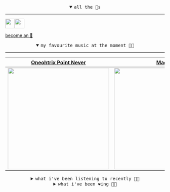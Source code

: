 <details open>

<summary align="center"><samp>all the 🥚s</samp></summary>
<hr />

<a href="https://github.com/pvinis"><img src="https://avatars.githubusercontent.com/u/100233?s=90&v=4" width="30" height="30" /><a href="https://github.com/maxPugh"><img src="https://avatars.githubusercontent.com/u/46350013?s=90&u=52a601eaa2d272b35477d096fe782ebf0a8a1f68&v=4" width="30" height="30" />

<samp><a href="https://github.com/bitttttten/bitttttten/stargazers">become an 🥚</a></samp>

</details>

<details open>

<summary align="center"><samp>my favourite music at the moment 🎵🎶</samp></summary>
<hr />

<!-- toc -->

| [Oneohtrix Point Never](https://open.spotify.com/artist/2wPDbhaGXCqROrVmwDdCrK)                                                                                  | [Madlib](https://open.spotify.com/artist/5LhTec3c7dcqBvpLRWbMcf)                                                                                                 | [Four Tet](https://open.spotify.com/artist/7Eu1txygG6nJttLHbZdQOh)                                                                                               | [Japanese Breakfast](https://open.spotify.com/artist/7MoIc5s9KXolCBH1fy9kkw)                                                                                     |
| ---------------------------------------------------------------------------------------------------------------------------------------------------------------- | ---------------------------------------------------------------------------------------------------------------------------------------------------------------- | ---------------------------------------------------------------------------------------------------------------------------------------------------------------- | ---------------------------------------------------------------------------------------------------------------------------------------------------------------- |
| [<img src="https://i.scdn.co/image/0513eb98de7ee505153e9175f79e3fb59457c9aa" width="320" height="auto">](https://open.spotify.com/artist/2wPDbhaGXCqROrVmwDdCrK) | [<img src="https://i.scdn.co/image/e73ab683f7db79f808d05538cc4390b4e5d47804" width="320" height="auto">](https://open.spotify.com/artist/5LhTec3c7dcqBvpLRWbMcf) | [<img src="https://i.scdn.co/image/ab6761610000e5eb84e29d09b4917bec2700a0d7" width="320" height="auto">](https://open.spotify.com/artist/7Eu1txygG6nJttLHbZdQOh) | [<img src="https://i.scdn.co/image/5f81d58a6a1de44b28148055a4fadfe46ab38bcd" width="320" height="auto">](https://open.spotify.com/artist/7MoIc5s9KXolCBH1fy9kkw) |

<!-- tocstop -->

</details>

<details>

<summary align="center"><samp>what i've been listening to recently 🎵🎶</samp></summary>
<hr />

<!-- toc -->

| [Long Road Home<br />Oneohtrix Point Never](https://open.spotify.com/track/31Ocb5xOyTkjIyv7FdBF05)                                                              | [We Had A Good Time<br />Bullion](https://open.spotify.com/track/2rT6h8HuC7FiVZBZjKwkSI)                                                                        | [New Love Cassette (Mark Ronso…<br />Angel Olsen, Mark Ronson](https://open.spotify.com/track/3zYomc4obtzqmHbI7BJRBT)                                           | [Smalltown Boy - Spotify Singl…<br />Orville Peck](https://open.spotify.com/track/2UyJBtpLTxB5D4M0Apvu7e)                                                       |
| --------------------------------------------------------------------------------------------------------------------------------------------------------------- | --------------------------------------------------------------------------------------------------------------------------------------------------------------- | --------------------------------------------------------------------------------------------------------------------------------------------------------------- | --------------------------------------------------------------------------------------------------------------------------------------------------------------- |
| [<img src="https://i.scdn.co/image/0513eb98de7ee505153e9175f79e3fb59457c9aa" width="320" height="auto">](https://open.spotify.com/track/31Ocb5xOyTkjIyv7FdBF05) | [<img src="https://i.scdn.co/image/c2bccd0651fd8f6f46897a181ab22f5c07559c45" width="320" height="auto">](https://open.spotify.com/track/2rT6h8HuC7FiVZBZjKwkSI) | [<img src="https://i.scdn.co/image/8d82d1f1b653dc171eb8cf3ab3e1d62d6d0d3107" width="320" height="auto">](https://open.spotify.com/track/3zYomc4obtzqmHbI7BJRBT) | [<img src="https://i.scdn.co/image/bb2055b78f4eec9b5e19cb9e9792395b71a4564b" width="320" height="auto">](https://open.spotify.com/track/2UyJBtpLTxB5D4M0Apvu7e) |

<!-- tocstop -->

</details>

<details>

<summary align="center"><samp>what i've been ❤️ing 🎵🎶</samp></summary>
<hr />

<!-- toc -->

| [Perfumes III<br />Sarah Davachi](https://open.spotify.com/album/0R70XNTvAFIr34tqRN9viW)                                                                        | [Eleven - Original Mix<br />Lee Burton](https://open.spotify.com/album/58xtIziRSpwmpP2iiYocnp)                                                                  | [Four Days in May<br />Dreamend](https://open.spotify.com/album/4LW1Nb4Xf5lBW8InYhFMBC)                                                                         | [These Days<br />NEIL FRANCES](https://open.spotify.com/album/0qIXlqFGn3opNxwgY5732H)                                                                           |
| --------------------------------------------------------------------------------------------------------------------------------------------------------------- | --------------------------------------------------------------------------------------------------------------------------------------------------------------- | --------------------------------------------------------------------------------------------------------------------------------------------------------------- | --------------------------------------------------------------------------------------------------------------------------------------------------------------- |
| [<img src="https://i.scdn.co/image/ab67616d0000b273e92fe96b38627f7a22d09385" width="320" height="auto">](https://open.spotify.com/album/0R70XNTvAFIr34tqRN9viW) | [<img src="https://i.scdn.co/image/ab67616d0000b273aa180539eaa1a201a5e9a194" width="320" height="auto">](https://open.spotify.com/album/58xtIziRSpwmpP2iiYocnp) | [<img src="https://i.scdn.co/image/ab67616d0000b2738aee5da87887fe76f9cb9c3d" width="320" height="auto">](https://open.spotify.com/album/4LW1Nb4Xf5lBW8InYhFMBC) | [<img src="https://i.scdn.co/image/ab67616d0000b2736d97e8900e2f0133ff35d6e6" width="320" height="auto">](https://open.spotify.com/album/0qIXlqFGn3opNxwgY5732H) |

<!-- tocstop -->

</details>
